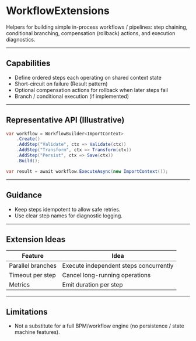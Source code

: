 # WorkflowExtensions

Helpers for building simple in-process workflows / pipelines: step chaining, conditional branching, compensation (rollback) actions, and execution diagnostics.

---
## Capabilities
- Define ordered steps each operating on shared context state
- Short-circuit on failure (Result pattern)
- Optional compensation actions for rollback when later steps fail
- Branch / conditional execution (if implemented)

---
## Representative API (Illustrative)
```csharp
var workflow = WorkflowBuilder<ImportContext>
    .Create()
    .AddStep("Validate", ctx => Validate(ctx))
    .AddStep("Transform", ctx => Transform(ctx))
    .AddStep("Persist", ctx => Save(ctx))
    .Build();

var result = await workflow.ExecuteAsync(new ImportContext());
```

---
## Guidance
- Keep steps idempotent to allow safe retries.
- Use clear step names for diagnostic logging.

---
## Extension Ideas
| Feature | Idea |
|---------|------|
| Parallel branches | Execute independent steps concurrently |
| Timeout per step | Cancel long-running operations |
| Metrics | Emit duration per step |

---
## Limitations
- Not a substitute for a full BPM/workflow engine (no persistence / state machine features).
